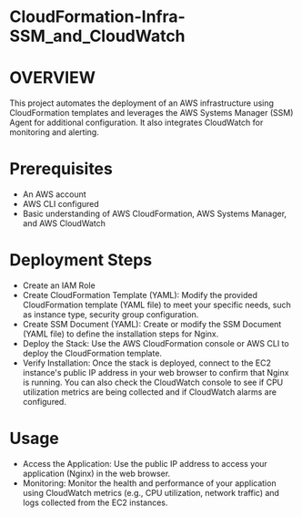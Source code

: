 # CloudFormation-Infra-SSM_and_CloudWatch
# OVERVIEW 
This project automates the deployment of an AWS infrastructure using CloudFormation templates and leverages the AWS Systems Manager (SSM) Agent for additional configuration. It also integrates CloudWatch for monitoring and alerting.

# Prerequisites
- An AWS account
- AWS CLI configured
- Basic understanding of AWS CloudFormation, AWS Systems Manager, and AWS CloudWatch

# Deployment Steps
- Create an IAM Role
- Create CloudFormation Template (YAML): Modify the provided CloudFormation template (YAML file) to meet your specific needs, such as instance type, security group configuration.
- Create SSM Document (YAML): Create or modify the SSM Document (YAML file) to define the installation steps for Nginx.
- Deploy the Stack: Use the AWS CloudFormation console or AWS CLI to deploy the CloudFormation template.
- Verify Installation: Once the stack is deployed, connect to the EC2 instance's public IP address in your web browser to confirm that Nginx is running. You can also check the CloudWatch console to see if CPU utilization metrics are being collected and if CloudWatch alarms are configured.



# Usage
- Access the Application: Use the public IP address to access your application (Nginx) in the web browser.
- Monitoring: Monitor the health and performance of your application using CloudWatch metrics (e.g., CPU utilization, network traffic) and logs collected from the EC2 instances.
